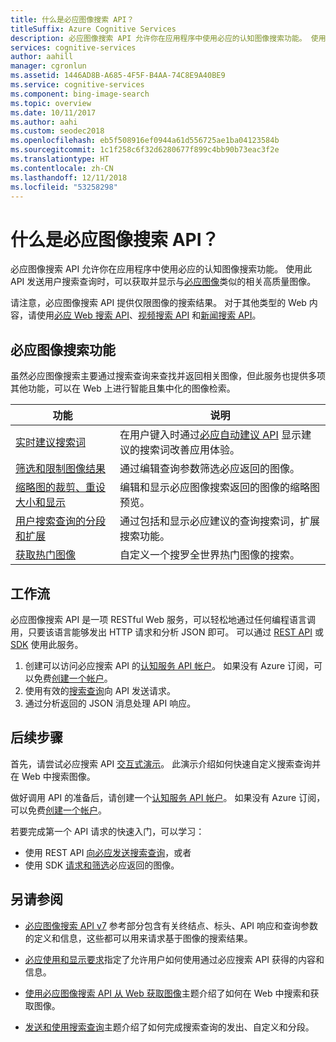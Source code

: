 ```yaml
---
title: 什么是必应图像搜索 API？
titleSuffix: Azure Cognitive Services
description: 必应图像搜索 API 允许你在应用程序中使用必应的认知图像搜索功能。 使用此 API 发送用户搜索查询时，可以获取并显示与必应图像类似的相关高质量图像。
services: cognitive-services
author: aahill
manager: cgronlun
ms.assetid: 1446AD8B-A685-4F5F-B4AA-74C8E9A40BE9
ms.service: cognitive-services
ms.component: bing-image-search
ms.topic: overview
ms.date: 10/11/2017
ms.author: aahi
ms.custom: seodec2018
ms.openlocfilehash: eb5f508916ef0944a61d556725ae1ba04123584b
ms.sourcegitcommit: 1c1f258c6f32d6280677f899c4bb90b73eac3f2e
ms.translationtype: HT
ms.contentlocale: zh-CN
ms.lasthandoff: 12/11/2018
ms.locfileid: "53258298"
---
```

# <a name="what-is-the-bing-image-search-api"></a>什么是必应图像搜索 API？

必应图像搜索 API 允许你在应用程序中使用必应的认知图像搜索功能。 使用此 API 发送用户搜索查询时，可以获取并显示与[必应图像](https://www.bing.com/images)类似的相关高质量图像。

请注意，必应图像搜索 API 提供仅限图像的搜索结果。 对于其他类型的 Web 内容，请使用[必应 Web 搜索 API](../bing-web-search/search-the-web.md)、[视频搜索 API](https://docs.microsoft.com/azure/cognitive-services/Bing-Video-Search) 和[新闻搜索 API](https://review.docs.microsoft.com/azure/cognitive-services/bing-news-search)。

## <a name="bing-image-search-features"></a>必应图像搜索功能

虽然必应图像搜索主要通过搜索查询来查找并返回相关图像，但此服务也提供多项其他功能，可以在 Web 上进行智能且集中化的图像检索。


| 功能                                                                                                                                                                                 | 说明                                                                                                                                                            |
|-----------------------------------------------------------------------------------------------------------------------------------------------------------------------------------------|------------------------------------------------------------------------------------------------------------------------------------------------------------------------|
| [实时建议搜索词](https://docs.microsoft.com/azure/cognitive-services/bing-image-search/concepts/bing-image-search-sending-queries#using-and-suggesting-search-terms) | 在用户键入时通过[必应自动建议 API](../bing-autosuggest/get-suggested-search-terms.md) 显示建议的搜索词改善应用体验。 |
| [筛选和限制图像结果](https://docs.microsoft.com/azure/cognitive-services/bing-image-search/concepts/bing-image-search-get-images#filtering-images)                       | 通过编辑查询参数筛选必应返回的图像。                                                                                                       |
| [缩略图的裁剪、重设大小和显示](https://docs.microsoft.com/azure/cognitive-services/bing-image-search/resize-and-crop-thumbnails)                                                | 编辑和显示必应图像搜索返回的图像的缩略图预览。                                                                                      |
| [用户搜索查询的分段和扩展](https://docs.microsoft.com/azure/cognitive-services/bing-image-search/concepts/bing-image-search-sending-queries#pivoting-the-query)               | 通过包括和显示必应建议的查询搜索词，扩展搜索功能。                                                                    |
| [获取热门图像](https://review.docs.microsoft.com/azure/cognitive-services/bing-image-search/trending-images)                                                                     | 自定义一个搜罗全世界热门图像的搜索。                                                                                                          |

## <a name="workflow"></a>工作流

必应图像搜索 API 是一项 RESTful Web 服务，可以轻松地通过任何编程语言调用，只要该语言能够发出 HTTP 请求和分析 JSON 即可。 可以通过 [REST API](https://docs.microsoft.com/azure/cognitive-services/bing-image-search/quickstarts/csharp?) 或 [SDK](https://docs.microsoft.com/azure/cognitive-services/bing-image-search/image-search-sdk-quickstart) 使用此服务。

1. 创建可以访问必应搜索 API 的[认知服务 API 帐户](https://docs.microsoft.com/azure/cognitive-services/cognitive-services-apis-create-account)。 如果没有 Azure 订阅，可以免费[创建一个帐户](https://azure.microsoft.com/try/cognitive-services/?api=bing-web-search-api)。
2. 使用有效的[搜索查询](https://docs.microsoft.com/azure/cognitive-services/bing-image-search/concepts/bing-image-search-sending-queries)向 API 发送请求。
3. 通过分析返回的 JSON 消息处理 API 响应。

## <a name="next-steps"></a>后续步骤

首先，请尝试必应搜索 API [交互式演示](https://azure.microsoft.com/services/cognitive-services/bing-image-search-api/)。
此演示介绍如何快速自定义搜索查询并在 Web 中搜索图像。

做好调用 API 的准备后，请创建一个[认知服务 API 帐户](https://docs.microsoft.com/azure/cognitive-services/cognitive-services-apis-create-account)。 如果没有 Azure 订阅，可以免费[创建一个帐户](https://azure.microsoft.com/try/cognitive-services/?api=bing-web-search-api)。

若要完成第一个 API 请求的快速入门，可以学习：

* 使用 REST API [向必应发送搜索查询](https://docs.microsoft.com/azure/cognitive-services/bing-image-search/quickstarts/csharp)，或者
* 使用 SDK [请求和筛选](https://docs.microsoft.com/azure/cognitive-services/bing-image-search/image-search-sdk-quickstart)必应返回的图像。

## <a name="see-also"></a>另请参阅

* [必应图像搜索 API v7](https://docs.microsoft.com/rest/api/cognitiveservices/bing-images-api-v7-reference) 参考部分包含有关终结点、标头、API 响应和查询参数的定义和信息，这些都可以用来请求基于图像的搜索结果。

* [必应使用和显示要求](./useanddisplayrequirements.md)指定了允许用户如何使用通过必应搜索 API 获得的内容和信息。

* [使用必应图像搜索 API 从 Web 获取图像](https://docs.microsoft.com/azure/cognitive-services/bing-image-search/concepts/bing-image-search-get-images)主题介绍了如何在 Web 中搜索和获取图像。

* [发送和使用搜索查询](https://docs.microsoft.com/azure/cognitive-services/bing-image-search/concepts/bing-image-search-sending-queries)主题介绍了如何完成搜索查询的发出、自定义和分段。

